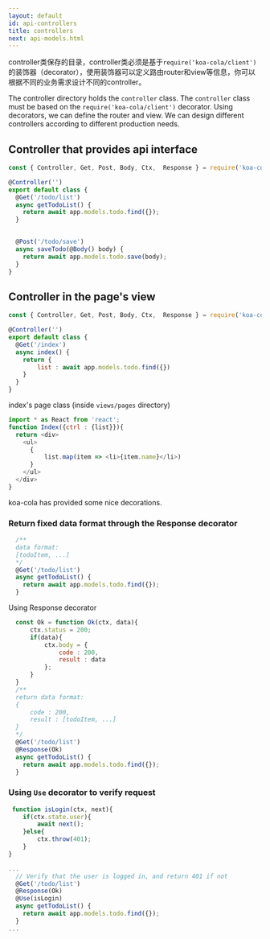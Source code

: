```yaml
---
layout: default
id: api-controllers
title: controllers
next: api-models.html
---
```


controller类保存的目录，controller类必须是基于`require('koa-cola/client')`的装饰器（decorator），使用装饰器可以定义路由router和view等信息，你可以根据不同的业务需求设计不同的controller。

The controller directory holds the `controller` class.
The `controller` class must be based on the `require('koa-cola/client')` decorator.
Using decorators, we can define the router and view. We can design different controllers according to different production needs.

## Controller that provides api interface

```javascript
const { Controller, Get, Post, Body, Ctx,  Response } = require('koa-cola/client');

@Controller('')
export default class {
  @Get('/todo/list')
  async getTodoList() {
    return await app.models.todo.find({});
  }

  
  @Post('/todo/save')
  async saveTodo(@Body() body) {
    return await app.models.todo.save(body);
  }
}
```

## Controller in the page's view
```javascript
const { Controller, Get, Post, Body, Ctx,  Response } = require('koa-cola/client');

@Controller('')
export default class {
  @Get('/index')
  async index() {
    return {
        list : await app.models.todo.find({})
    }
  }
}
```

index's page class (inside `views/pages` directory)

```javascript
import * as React from 'react';
function Index({ctrl : {list}}){
  return <div>
    <ul>
      {
          list.map(item => <li>{item.name}</li>)
      }
    </ul>
  </div>
}
```

koa-cola has provided some nice decorations.

<!-- ### 可以通过Response装饰器返回固定数据格式 -->
### Return fixed data format through the Response decorator

```javascript
  /**
  data format:
  [todoItem, ...]
  */
  @Get('/todo/list')
  async getTodoList() {
    return await app.models.todo.find({});
  }
```

Using Response decorator
```javascript
  const Ok = function Ok(ctx, data){
      ctx.status = 200;
      if(data){
          ctx.body = {
              code : 200,
              result : data
          };
      }
  }
  /**
  return data format:
  {
      code : 200,
      result : [todoItem, ...]
  }
  */
  @Get('/todo/list')
  @Response(Ok)
  async getTodoList() {
    return await app.models.todo.find({});
  }
```

### Using `Use` decorator to verify request

```javascript
 function isLogin(ctx, next){
    if(ctx.state.user){
        await next();
    }else{
        ctx.throw(401);
    }
}

...
  // Verify that the user is logged in, and return 401 if not
  @Get('/todo/list')
  @Response(Ok)
  @Use(isLogin)
  async getTodoList() {
    return await app.models.todo.find({});
  }
...
```